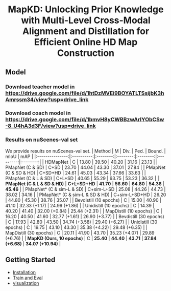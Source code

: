 <div align="center">
<h1>MapKD: Unlocking Prior Knowledge with Multi-Level Cross-Modal Alignment and Distillation for Efficient Online HD Map Construction </h1>
  

</div >


## Model
### Download teacher model in https://drive.google.com/file/d/1htDzMVEi9BOYATLTSsijbK3hAmrssm34/view?usp=drive_link
### Download coach model in https://drive.google.com/file/d/1bmvH8yCWBBzwArIYObCSw-8_U4hA3d3F/view?usp=drive_link
### Results on nuScenes-val set
We provide results on nuScenes-val set.
|     Method      |     M      |   Div.   |   Ped.   |  Bound.  |   mIoU    |   mAP    |
|:---------------:|:----------:|:--------:|:--------:|:--------:|:---------:|:--------:|
|   HDMapNet      |     C      |  13.80   |  39.50   |  40.20   |   31.16   |   23.13  |
| PMapNet (C & SD) |   C+SD     |  23.70   |  44.04   |  43.30   |   37.01   |   27.84  |
| PMapNet (C & SD & HD) | C+SD+HD  |  24.61   |  45.03   |  43.34   |   37.66   |   33.63  |
| PMapNet (C & L & SD)   | C+L+SD   |  40.65   |  55.29   |  63.75   |   53.23   |   36.32  |
| **PMapNet (C & L & SD & HD)** | **C+L+SD+HD** | **41.70** | **56.60** | **64.80** | **54.36** | **45.46** |
| PMapNet* (C & sim-L & SD)  | C+sim-L+SD | 25.08  |  44.26   |  44.73   |   38.02   |   34.16  |
| PMapNet* (C & sim-L & SD & HD) | C+sim-L+SD+HD | 26.20 | 44.80 | 45.30 | 38.76 | 35.07 |
| Bevdistill (10 epochs)    |     C      |  15.00   |  40.90   |  41.10   | 32.33 (+1.17) | 24.99 (+1.86) |
| Unidistill (10 epochs)    |     C      |  14.39   |  40.20   |  41.40   | 32.00 (+0.84) | 25.44 (+2.31) |
| MapDistill (10 epochs)    |     C      |  16.20   |  40.50   |  41.60   | 32.77 (+1.61) | 26.90 (+3.77) |
| Bevdistill (30 epochs)    |     C      |  17.93   |  42.80   |  43.50   | 34.74 (+3.58) | 29.40 (+6.27) |
| Unidistill (30 epochs)    |     C      |  19.75   |  43.10   |  43.30   | 35.38 (+4.22) | 29.48 (+6.35) |
| MapDistill (30 epochs)    |     C      |  20.11   |  41.90   |  43.70   | 35.23 (+4.07) | 29.89 (+6.76) |
| **MapKD (Ours, 10 epochs)** |     C      | **25.40** | **44.40** | **43.71** | **37.84 (+6.68)** | **34.07 (+10.94)** |



## Getting Started
- [Installation](docs/installation.md)
- [Train and Eval](docs/getting_started.md)
- [visualization](docs/visualization.md)
